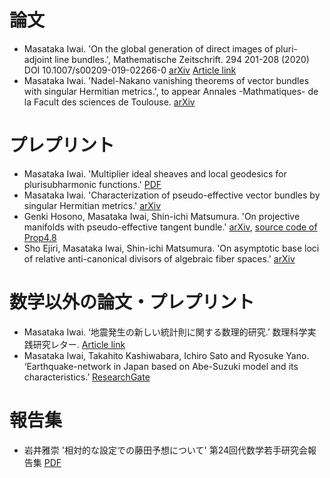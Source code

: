 # **論文**

- Masataka Iwai. 'On the global generation of direct images of pluri-adjoint line bundles.', Mathematische Zeitschrift. 294 201-208 (2020) DOI 10.1007/s00209-019-02266-0 [arXiv](https://arxiv.org/abs/1712.06293) 
[Article link](https://link.springer.com/article/10.1007/s00209-019-02266-0)
- Masataka Iwai. 'Nadel-Nakano vanishing theorems of vector bundles with singular Hermitian metrics.', 
to appear Annales -Mathmatiques- de la Facult des sciences de Toulouse. [arXiv](https://arxiv.org/abs/1802.01794)

# **プレプリント**
- Masataka Iwai. 'Multiplier ideal sheaves and local geodesics for plurisubharmonic functions.' [PDF](https://masataka123.github.io/blog3/pdf/weak_geodesic.pdf) 
- Masataka Iwai. 'Characterization of pseudo-effective vector bundles by singular Hermitian metrics.' [arXiv](https://arxiv.org/abs/1804.02146)
- Genki Hosono, Masataka Iwai, Shin-ichi Matsumura. 'On projective manifolds with pseudo-effective tangent bundle.' [arXiv](https://arxiv.org/abs/1908.06421), [source code of Prop4.8](https://github.com/masataka123/math/tree/master/polynommial)
- Sho Ejiri, Masataka Iwai, Shin-ichi Matsumura. 'On asymptotic base loci of relative anti-canonical divisors of algebraic fiber spaces.' [arXiv](https://arxiv.org/abs/2005.04566)


# **数学以外の論文・プレプリント**
- Masataka Iwai. ‘地震発生の新しい統計則に関する数理的研究.’ 数理科学実践研究レター. [Article link](https://www.ms.u-tokyo.ac.jp/lmsr/pdf/2019-6.pdf)
- Masataka Iwai, Takahito Kashiwabara, Ichiro Sato and Ryosuke Yano. ‘Earthquake-network in Japan based on Abe-Suzuki model and its characteristics.’ 
[ResearchGate](https://www.researchgate.net/publication/335443738_Earthquake-network_in_Japan_based_on_Abe-Suzuki_model_and_its_1_characteristics_2)


# **報告集**
- 岩井雅崇 '相対的な設定での藤田予想について' 第24回代数学若手研究会報告集 [PDF](https://masataka123.github.io/blog3/pdf/2019_02_18_hokoku.pdf)